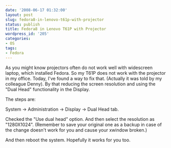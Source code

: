 ```yaml
---
date: '2008-06-17 01:32:00'
layout: post
slug: fedora8-in-lenovo-t61p-with-projector
status: publish
title: Fedora8 in Lenovo T61P with Projector
wordpress_id: '205'
categories:
- OS
tags:
- Fedora
---
```


As you might know projectors often do not work well with widescreen laptop, which installed Fedora. So my T61P does not work with the projector in my office.
Today, I've found a way to fix that. (Actually it was told by my colleague Denny). By that reducing the screen resolution and using the "Dual Head" functionality in the Display.

The steps are:

System -> Administration -> Display -> Dual Head tab.

Checked the "Use dual head" option.
And then select the resolution as "1280X1024".  (Remember to save your original one as a backup in case of the change doesn't work for you and cause your xwindow broken.)

And then reboot the system. Hopefully it works for you too.
